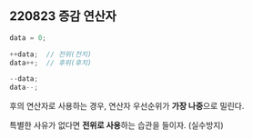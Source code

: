 ## 220823 증감 연산자

```cpp
data = 0;

++data;  // 전위(전치)
data++;  // 후위(후치)

--data;
data--;
```
후의 연산자로 사용하는 경우, 연산자 우선순위가 **가장 나중**으로 밀린다.  


특별한 사유가 없다면 **전위로 사용**하는 습관을 들이자. (실수방지)